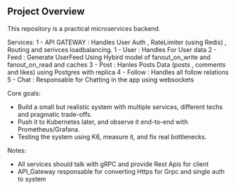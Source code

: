 ## Project Overview
This repository is a practical microservices backend.


Services:
1 - API GATEWAY : Handles User Auth , RateLimiter (using Redis) , Routing and serivces loadbalancing.
1 - User :  Handles For User data 
2 - Feed :  Generate UserFeed Using Hybird model of fanout_on_write and fanout_on_read and caches
3 - Post :  Hanles Posts Data (posts , comments and likes) using Postgres with replica
4 - Follow : Handles all follow relations
5 - Chat : Responsable for Chatting in the app using websockets

Core goals:
- Build a small but realistic system with multiple services, different techs and pragmatic trade-offs.
- Push it to Kubernetes later, and observe it end-to-end with Prometheus/Grafana.
- Testing the system using K6, measure it, and fix real bottlenecks.

Notes:
 - All services should talk with gRPC and provide Rest Apis for client
 - API_Gateway responsable for converting Https for Grpc and single auth to system